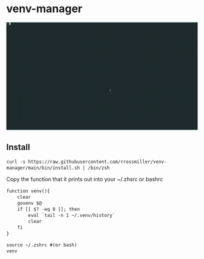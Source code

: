 # venv-manager

![](example.gif)

## Install

```
curl -s https://raw.githubusercontent.com/rrossmiller/venv-manager/main/bin/install.sh | /bin/zsh
```

Copy the function that it prints out into your ~/.zhsrc or bashrc
```
function venv(){
    clear
    govenv $@
    if [[ $? -eq 0 ]]; then
        eval `tail -n 1 ~/.venv/history`
        clear
    fi
}
```
```
source ~/.zshrc #(or bash)
venv
```


<!-- 
Manage venv's

Enter or create env

```
> venv env1

Python 3.11.0
(env1) >
```

Create venv with specific version

```
> venv env2 -c 10
Python 3.10.6
(env2) >
```

delete envs (deactivate then delete if in use)

```
venv -d env2
``` -->
